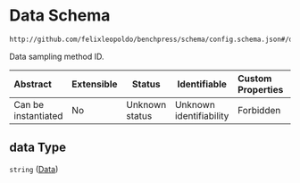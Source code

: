 # Data Schema

```txt
http://github.com/felixleopoldo/benchpress/schema/config.schema.json#/definitions/data_setup_dict/properties/data
```

Data sampling method ID.


| Abstract            | Extensible | Status         | Identifiable            | Custom Properties | Additional Properties | Access Restrictions | Defined In                                                                  |
| :------------------ | ---------- | -------------- | ----------------------- | :---------------- | --------------------- | ------------------- | --------------------------------------------------------------------------- |
| Can be instantiated | No         | Unknown status | Unknown identifiability | Forbidden         | Allowed               | none                | [config.schema.json\*](../../out/config.schema.json "open original schema") |

## data Type

`string` ([Data](config-definitions-data-setup-properties-data.md))

